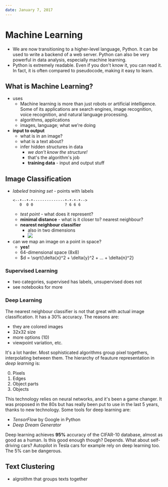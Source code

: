 ```yaml
---
date: January 7, 2017
---
```


# Machine Learning

- We are now transitioning to a higher-level language, Python. It can be used to write a backend of a web server. Python can also be very powerful in data analysis, especially machine learning.
- Python is extremely readable. Even if you don't know it, you can read it. In fact, it is often compared to pseudocode, making it easy to learn.

## What is Machine Learning?

- uses
    - Machine learning is more than just robots or artificial intelligence. Some of its applications are search engines, image recognition, voice recognition, and natural language processing.
    - algorithms, applications
    - images, language; what we're doing
- **input to output**
    - what is in an image?
    - what is a text about?
    - infer hidden structures in data
        - *we don't know the structure!*
        - that's the algorithm's job
        - **training data** - input and output stuff

## Image Classification

- *labeled training set* - points with labels
    ```
    <--•--•-•--------------•-•-•-•-->
       0  0 0              ? 6 6 6
    ```
    - *test point* - what does it represent?
    - **minimal distance** - what is it closer to? nearest neighbour?
    - **nearest neighbour classifier**
        - also in two dimensions
        - ![](http://www.emgu.com/wiki/images/KNearest.png)
- can we map an image on a point in space?
    - **yes!**
    - 64-dimensional space (8x8)
    - $d = \sqrt{\delta{x}^2 + \delta{y}^2 + ... + \delta{n}^2}

### Supervised Learning
- two categories, supervised has labels, unsupervised does not
- see notebooks for more

### Deep Learning
The nearest neighbour classifier is not that great with actual image classification. It has a 30% accuracy. The reasons are:

- they are colored images
- 32x32 size
- more options (10)
- viewpoint variation, etc.

It's a lot harder. Most sophisticated algorithms group pixel togethers, interpolating between them. The hierarchy of feauture representation in *deep learning* is:

0. Pixels
1. Edges
2. Object parts
3. Objects

This technology relies on neural networks, and it's been a game changer. It was proposed in the 80s but has really been put to use in the last 5 years, thanks to new technology. Some tools for deep learning are:

- *TensorFlow* by Google in Python
- *Deep Dream Generator*

Deep learning achieves **95%** accuracy of the CIFAR-10 database, almost as good as a human. Is this good enough though? Depends. What about self-driving cars? Autopilot in Tesla cars for example rely on deep learning too. The 5% can be dangerous.

## Text Clustering
- algroithm that groups texts together
